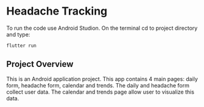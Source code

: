 # Headache Tracking

To run the code use Android Studion. On the terminal cd to project directory and type:
```
flutter run
```

## Project Overview

This is an Android application project. This app contains 4 main pages: daily form, headache form, calendar and trends. The daily and headache form collect user data. The calendar and trends page allow user to visualize this data.
